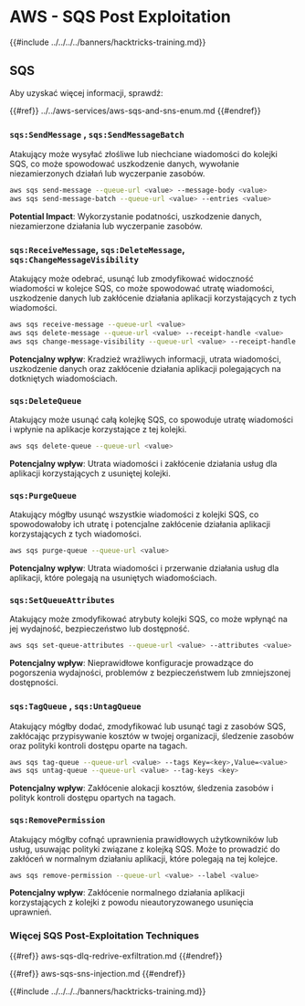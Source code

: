 # AWS - SQS Post Exploitation

{{#include ../../../../banners/hacktricks-training.md}}

## SQS

Aby uzyskać więcej informacji, sprawdź:

{{#ref}}
../../aws-services/aws-sqs-and-sns-enum.md
{{#endref}}

### `sqs:SendMessage` , `sqs:SendMessageBatch`

Atakujący może wysyłać złośliwe lub niechciane wiadomości do kolejki SQS, co może spowodować uszkodzenie danych, wywołanie niezamierzonych działań lub wyczerpanie zasobów.
```bash
aws sqs send-message --queue-url <value> --message-body <value>
aws sqs send-message-batch --queue-url <value> --entries <value>
```
**Potential Impact**: Wykorzystanie podatności, uszkodzenie danych, niezamierzone działania lub wyczerpanie zasobów.

### `sqs:ReceiveMessage`, `sqs:DeleteMessage`, `sqs:ChangeMessageVisibility`

Atakujący może odebrać, usunąć lub zmodyfikować widoczność wiadomości w kolejce SQS, co może spowodować utratę wiadomości, uszkodzenie danych lub zakłócenie działania aplikacji korzystających z tych wiadomości.
```bash
aws sqs receive-message --queue-url <value>
aws sqs delete-message --queue-url <value> --receipt-handle <value>
aws sqs change-message-visibility --queue-url <value> --receipt-handle <value> --visibility-timeout <value>
```
**Potencjalny wpływ**: Kradzież wrażliwych informacji, utrata wiadomości, uszkodzenie danych oraz zakłócenie działania aplikacji polegających na dotkniętych wiadomościach.

### `sqs:DeleteQueue`

Atakujący może usunąć całą kolejkę SQS, co spowoduje utratę wiadomości i wpłynie na aplikacje korzystające z tej kolejki.
```bash
aws sqs delete-queue --queue-url <value>
```
**Potencjalny wpływ**: Utrata wiadomości i zakłócenie działania usług dla aplikacji korzystających z usuniętej kolejki.

### `sqs:PurgeQueue`

Atakujący mógłby usunąć wszystkie wiadomości z kolejki SQS, co spowodowałoby ich utratę i potencjalne zakłócenie działania aplikacji korzystających z tych wiadomości.
```bash
aws sqs purge-queue --queue-url <value>
```
**Potencjalny wpływ**: Utrata wiadomości i przerwanie działania usług dla aplikacji, które polegają na usuniętych wiadomościach.

### `sqs:SetQueueAttributes`

Atakujący może zmodyfikować atrybuty kolejki SQS, co może wpłynąć na jej wydajność, bezpieczeństwo lub dostępność.
```bash
aws sqs set-queue-attributes --queue-url <value> --attributes <value>
```
**Potencjalny wpływ**: Nieprawidłowe konfiguracje prowadzące do pogorszenia wydajności, problemów z bezpieczeństwem lub zmniejszonej dostępności.

### `sqs:TagQueue` , `sqs:UntagQueue`

Atakujący mógłby dodać, zmodyfikować lub usunąć tagi z zasobów SQS, zakłócając przypisywanie kosztów w twojej organizacji, śledzenie zasobów oraz polityki kontroli dostępu oparte na tagach.
```bash
aws sqs tag-queue --queue-url <value> --tags Key=<key>,Value=<value>
aws sqs untag-queue --queue-url <value> --tag-keys <key>
```
**Potencjalny wpływ**: Zakłócenie alokacji kosztów, śledzenia zasobów i polityk kontroli dostępu opartych na tagach.

### `sqs:RemovePermission`

Atakujący mógłby cofnąć uprawnienia prawidłowych użytkowników lub usług, usuwając polityki związane z kolejką SQS. Może to prowadzić do zakłóceń w normalnym działaniu aplikacji, które polegają na tej kolejce.
```bash
aws sqs remove-permission --queue-url <value> --label <value>
```
**Potencjalny wpływ**: Zakłócenie normalnego działania aplikacji korzystających z kolejki z powodu nieautoryzowanego usunięcia uprawnień.

### Więcej SQS Post-Exploitation Techniques

{{#ref}}
aws-sqs-dlq-redrive-exfiltration.md
{{#endref}}

{{#ref}}
aws-sqs-sns-injection.md
{{#endref}}

{{#include ../../../../banners/hacktricks-training.md}}
